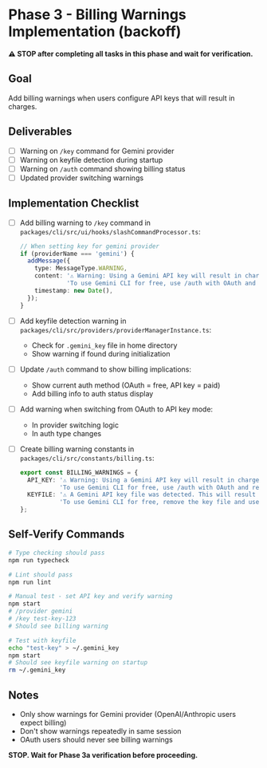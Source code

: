 # Phase 3 - Billing Warnings Implementation (backoff)

**⚠️ STOP after completing all tasks in this phase and wait for verification.**

## Goal
Add billing warnings when users configure API keys that will result in charges.

## Deliverables
- [ ] Warning on `/key` command for Gemini provider
- [ ] Warning on keyfile detection during startup
- [ ] Warning on `/auth` command showing billing status
- [ ] Updated provider switching warnings

## Implementation Checklist

- [ ] Add billing warning to `/key` command in `packages/cli/src/ui/hooks/slashCommandProcessor.ts`:
  ```typescript
  // When setting key for gemini provider
  if (providerName === 'gemini') {
    addMessage({
      type: MessageType.WARNING,
      content: '⚠️ Warning: Using a Gemini API key will result in charges to your Google Cloud account.\n' +
               'To use Gemini CLI for free, use /auth with OAuth and remove any API keys.',
      timestamp: new Date(),
    });
  }
  ```

- [ ] Add keyfile detection warning in `packages/cli/src/providers/providerManagerInstance.ts`:
  - Check for `.gemini_key` file in home directory
  - Show warning if found during initialization

- [ ] Update `/auth` command to show billing implications:
  - Show current auth method (OAuth = free, API key = paid)
  - Add billing info to auth status display

- [ ] Add warning when switching from OAuth to API key mode:
  - In provider switching logic
  - In auth type changes

- [ ] Create billing warning constants in `packages/cli/src/constants/billing.ts`:
  ```typescript
  export const BILLING_WARNINGS = {
    API_KEY: '⚠️ Warning: Using a Gemini API key will result in charges to your Google Cloud account.\n' +
             'To use Gemini CLI for free, use /auth with OAuth and remove any API keys.',
    KEYFILE: '⚠️ A Gemini API key file was detected. This will result in charges to your Google Cloud account.\n' +
             'To use Gemini CLI for free, remove the key file and use /auth with OAuth.',
  };
  ```

## Self-Verify Commands
```bash
# Type checking should pass
npm run typecheck

# Lint should pass
npm run lint

# Manual test - set API key and verify warning
npm start
# /provider gemini
# /key test-key-123
# Should see billing warning

# Test with keyfile
echo "test-key" > ~/.gemini_key
npm start
# Should see keyfile warning on startup
rm ~/.gemini_key
```

## Notes
- Only show warnings for Gemini provider (OpenAI/Anthropic users expect billing)
- Don't show warnings repeatedly in same session
- OAuth users should never see billing warnings

**STOP. Wait for Phase 3a verification before proceeding.**